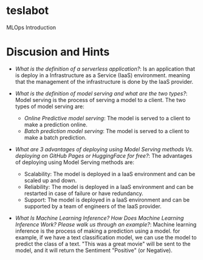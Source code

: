 # teslabot
MLOps Introduction 

# Discusion and Hints

* *What is the definition of a serverless application?*: Is an application that is deploy in a Infrastructure as a Service (IaaS) environment. meaning that the management of the infrastructure is done by the IaaS provider.

* *What is the definition of model serving and what are the two types?*: Model serving is the process of serving a model to a client. The two types of model serving are:

    * *Online Predictive model serving*: The model is served to a client to make a prediction online.
    * *Batch prediction model serving*: The model is served to a client to make a batch prediction.

* *What are 3 advantages of deploying using Model Serving methods Vs. deploying on GitHub Pages or HuggingFace for free?*: The advantages of deploying using Model Serving methods are:
    * Scalability: The model is deployed in a IaaS environment and can be scaled up and down.
    * Reliability: The model is deployed in a IaaS environment and can be restarted in case of failure or have redundancy.
    * Support: The model is deployed in a IaaS environment and can be supported by a team of engineers of the IaaS provider.

* *What Is Machine Learning Inference? How Does Machine Learning Inference Work? Please walk us through an example?*: Machine learning inference is the process of making a prediction using a model. for example, if we have a text classification model, we can use the model to predict the class of a text. "This was a great movie" will be sent to the model, and it will return the Sentiment "Positive" (or Negative).

